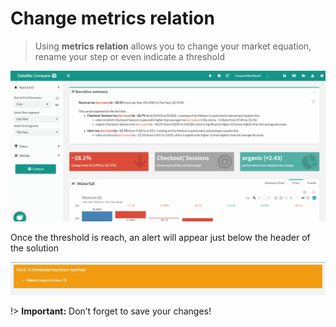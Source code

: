 # Change metrics relation

> Using **metrics relation** allows you to change your market equation, rename your step or even indicate a threshold

![MetricRelation](images/MetricRelation-Compare_GIF2.gif)

Once the threshold is reach, an alert will appear just below the header of the solution

![ThresholdReached](images/ThresholdReached-768x81.jpg)

!> **Important:** Don’t forget to save your changes!
